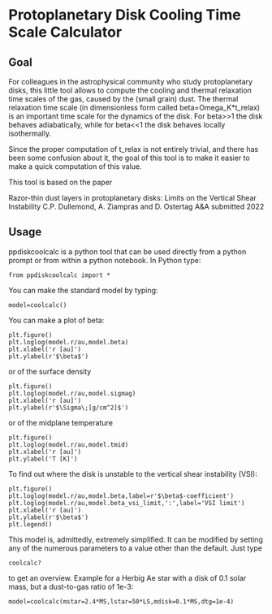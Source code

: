 # Protoplanetary Disk Cooling Time Scale Calculator

## Goal

For colleagues in the astrophysical community who study protoplanetary disks,
this little tool allows to compute the cooling and thermal relaxation time
scales of the gas, caused by the (small grain) dust. The thermal relaxation time
scale (in dimensionless form called beta=Omega_K*t_relax) is an important time
scale for the dynamics of the disk. For beta>>1 the disk behaves adiabatically,
while for beta<<1 the disk behaves locally isothermally.

Since the proper computation of t_relax is not entirely trivial, and there
has been some confusion about it, the goal of this tool is to make it easier
to make a quick computation of this value.

This tool is based on the paper

   Razor-thin dust layers in protoplanetary disks:
   Limits on the Vertical Shear Instability
   C.P. Dullemond, A. Ziampras and D. Ostertag
   A&A submitted 2022

## Usage

ppdiskcoolcalc is a python tool that can be used directly from a python
prompt or from within a python notebook. In Python type:

    from ppdiskcoolcalc import *

You can make the standard model by typing:

    model=coolcalc()

You can make a plot of beta:

    plt.figure()
    plt.loglog(model.r/au,model.beta)
    plt.xlabel('r [au]')
    plt.ylabel(r'$\beta$')

or of the surface density

    plt.figure()
    plt.loglog(model.r/au,model.sigmag)
    plt.xlabel('r [au]')
    plt.ylabel(r'$\Sigma\;[g/cm^2]$')

or of the midplane temperature

    plt.figure()
    plt.loglog(model.r/au,model.tmid)
    plt.xlabel('r [au]')
    plt.ylabel('T [K]')

To find out where the disk is unstable to the vertical shear instability (VSI):

    plt.figure()
    plt.loglog(model.r/au,model.beta,label=r'$\beta$-coefficient')
    plt.loglog(model.r/au,model.beta_vsi_limit,':',label='VSI limit')
    plt.xlabel('r [au]')
    plt.ylabel(r'$\beta$')
    plt.legend()

This model is, admittedly, extremely simplified. It can be modified by setting
any of the numerous parameters to a value other than the default. Just type

    coolcalc?

to get an overview. Example for a Herbig Ae star with a disk of 0.1 solar mass,
but a dust-to-gas ratio of 1e-3:

    model=coolcalc(mstar=2.4*MS,lstar=50*LS,mdisk=0.1*MS,dtg=1e-4)

